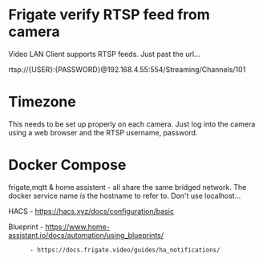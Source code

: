 # Frigate verify RTSP feed from camera

Video LAN Client supports RTSP feeds.  Just past the url...

rtsp://{USER}:{PASSWORD}@192.168.4.55:554/Streaming/Channels/101

# Timezone
This needs to be set up properly on each camera. Just log into the camera using a web browser and the
RTSP username, password.

# Docker Compose

frigate,mqtt & home assistent - all share the same bridged network.
The docker service name *is* the hostname to refer to. Don't use localhost...

HACS - https://hacs.xyz/docs/configuration/basic

Blueprint - https://www.home-assistant.io/docs/automation/using_blueprints/

          - https://docs.frigate.video/guides/ha_notifications/
